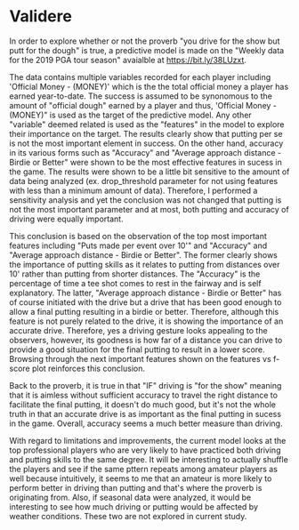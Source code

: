 # Validere
In order to explore whether or not the proverb "you drive for the show but putt for the dough" is true, a predictive model is made on the "Weekly data for the 2019 PGA tour season" avaialble at https://bit.ly/38LUzxt. 

The data contains multiple variables recorded for each player including 'Official Money - (MONEY)' which is the the total official money a player has earned year-to-date. 
The success is assumed to be synonomous to the amount of "official dough" earned by a player and thus, 'Official Money - (MONEY)" is used as the target of the predictive model. Any other "variable" deemed related is used as the "features" in the model to explore their importance on the target. 
The results clearly show that putting per se is not the most important element in success. On the other hand, accuracy in its various forms such as "Accuracy" and "Average approach distance - Birdie or Better" were shown to be the most effective features in sucess in the game. The results were shown to be a little bit sensitive to the amount of data being analyzed (ex. drop_threshold parameter for not using features with less than a minimum amount of data). Therefore, I performed a sensitivity analysis and yet the conclusion was not changed that putting is not the most important parameter and at most, both putting and accuracy of driving were equally important. 

This conclusion is based on the observation of the top most important features including "Puts made per event over 10'" and "Accuracy" and "Average approach distance - Birdie or Better". The former clearly shows the importance of putting skills as it relates to putting from distances over 10' rather than putting from shorter distances. The "Accuracy" is the percentage of time a tee shot comes to rest in the fairway and is self explanatory. The latter, "Average approach distance - Birdie or Better" has of course initiated with the drive but a drive that has been good enough to allow a final putting resulting in a birdie or better. Therefore, although this feature is not purely related to the drive, it is showing the importance of an accurate drive. Therefore, yes a driving gesture looks appealing to the observers, however, its goodness is how far of a distance you can drive to provide a good situation for the final putting to result in a lower score. Browsing through the next important features shown on the features vs f-score plot reinforces this conclusion. 

Back to the proverb, it is true in that "IF" driving is "for the show" meaning that it is aimless without sufficient accuracy to travel the right distance to facilitate the final putting, it doesn't do much good, but it's not the whole truth in that an accurate drive is as important as the final putting in sucess in the game. Overall, accuracy seems a much better measure than driving. 

With regard to limitations and improvements, the current model looks at the top professional players who are very likely to have practiced both driving and putting skills to the same degree. It will be interesting to actually shuffle the players and see if the same pttern repeats among amateur players as well because intuitively, it seems to me that an amateur is more likely to perform better in driving than putting and that's where the proverb is originating from. Also, if seasonal data were analyzed, it would be interesting to see how much driving or putting would be affected by weather conditions. These two are not explored in current study.
